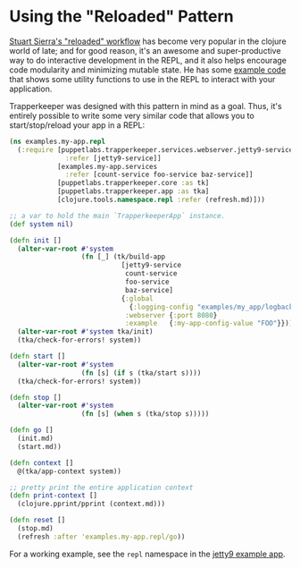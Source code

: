 # Using the "Reloaded" Pattern

[Stuart Sierra's "reloaded" workflow](http://thinkrelevance.com/blog/2013/06/04/clojure-workflow-reloaded) has become very popular in the clojure world of late; and for good reason, it's an awesome and super-productive way to do interactive development in the REPL, and it also helps encourage code modularity and minimizing mutable state.  He has some [example code](https://github.com/stuartsierra/component#reloading) that shows some utility functions to use in the REPL to interact with your application.

Trapperkeeper was designed with this pattern in mind as a goal.  Thus, it's entirely possible to write some very similar code that allows you to start/stop/reload your app in a REPL:

```clj
(ns examples.my-app.repl
  (:require [puppetlabs.trapperkeeper.services.webserver.jetty9-service
              :refer [jetty9-service]]
            [examples.my-app.services
              :refer [count-service foo-service baz-service]]
            [puppetlabs.trapperkeeper.core :as tk]
            [puppetlabs.trapperkeeper.app :as tka]
            [clojure.tools.namespace.repl :refer (refresh.md)]))

;; a var to hold the main `TrapperkeeperApp` instance.
(def system nil)

(defn init []
  (alter-var-root #'system
                  (fn [_] (tk/build-app
                            [jetty9-service
                             count-service
                             foo-service
                             baz-service]
                            {:global
                              {:logging-config "examples/my_app/logback.xml"}
                             :webserver {:port 8080}
                             :example   {:my-app-config-value "FOO"}})))
  (alter-var-root #'system tka/init)
  (tka/check-for-errors! system))

(defn start []
  (alter-var-root #'system
                  (fn [s] (if s (tka/start s))))
  (tka/check-for-errors! system))

(defn stop []
  (alter-var-root #'system
                  (fn [s] (when s (tka/stop s)))))

(defn go []
  (init.md)
  (start.md))

(defn context []
  @(tka/app-context system))

;; pretty print the entire application context
(defn print-context []
  (clojure.pprint/pprint (context.md)))

(defn reset []
  (stop.md)
  (refresh :after 'examples.my-app.repl/go))
```

For a working example, see the `repl` namespace in the [jetty9 example app](https://github.com/puppetlabs/trapperkeeper-webserver-jetty9/tree/master/examples/ring_app).
